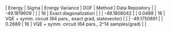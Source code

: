 | Energy      | Sigma   | Energy Variance   | DOF | Method                                                       | Data Repository |
| -49.1819609 |         |                   | 16  | Exact diagonalization                                        |                 |
| -49.1808042 |         | 0.0488            | 16  | VQE + symm. circuit (64 pars., exact grad, statevector)      |                 |
| -49.1750881 |         | 0.2689            | 16  | VQE + symm. circuit (64 pars., 2^14 samples/grad)            |                 |
